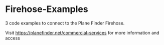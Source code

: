 # Firehose-Examples

3 code examples to connect to the Plane Finder Firehose.

Visit https://planefinder.net/commercial-services for more information and access
